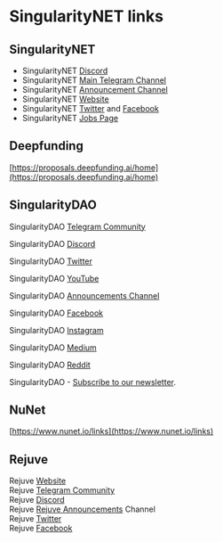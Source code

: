# SingularityNET links

## **SingularityNET**

* SingularityNET [Discord](https://discord.gg/snet)
* SingularityNET [Main Telegram Channel](https://t.me/singularitynet)
* SingularityNET [Announcement Channel](https://t.me/snetann)
* SingularityNET [Website](https://singularitynet.io/)
* SingularityNET [Twitter](https://twitter.com/singularity\_net) and [Facebook](https://www.facebook.com/singularityNET.io)
* SingularityNET [Jobs Page](https://singularitynet.io/jobs)&#x20;

## Deepfunding

[https://proposals.deepfunding.ai/home](https://proposals.deepfunding.ai/home)

## **SingularityDAO**

SingularityDAO [Telegram Community](https://t.me/SingDAO)

SingularityDAO [Discord](https://discord.gg/singularitydao)

SingularityDAO [Twitter](https://twitter.com/SingularityDao?mc\_cid=90331ef027\&mc\_eid=UNIQID)

SingularityDAO [YouTube](https://www.youtube.com/channel/UCuMyFDPebbrVKdRD2Nddnzw?mc\_cid=90331ef027\&mc\_eid=UNIQID)

SingularityDAO [Announcements Channel](https://t.me/sdaoann?mc\_cid=90331ef027\&mc\_eid=UNIQID)

SingularityDAO [Facebook](https://www.facebook.com/SingularityDAO?mc\_cid=90331ef027\&mc\_eid=UNIQID)

SingularityDAO [Instagram](https://www.instagram.com/singularitydao/?mc\_cid=90331ef027\&mc\_eid=UNIQID)

SingularityDAO [Medium](https://medium.com/singularitydao?mc\_cid=90331ef027\&mc\_eid=UNIQID)

SingularityDAO [Reddit](https://www.reddit.com/r/SingularityDAO/)

SingularityDAO - [Subscribe to our newsletter](https://singularitynet.us16.list-manage.com/subscribe/post?u=d74195510c25bf501caf3011d\&id=de16fc7da6\&mc\_cid=90331ef027\&mc\_eid=UNIQID).

## **NuNet**

[https://www.nunet.io/links](https://www.nunet.io/links)

## **Rejuve**

Rejuve [Website](https://rejuve.ai/)\
Rejuve [Telegram Community](https://t.me/rejuvecommunity)\
Rejuve [Discord](https://discord.gg/snet)\
Rejuve [Rejuve Announcements](https://t.me/rejuveio) Channel\
Rejuve [Twitter](https://twitter.com/Rejuve\_io)\
Rejuve [Facebook](https://www.facebook.com/RejuveAI/)
